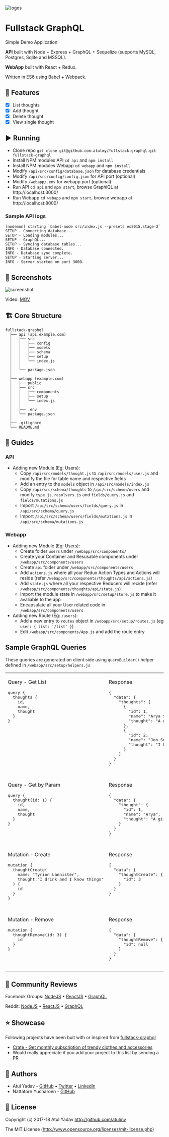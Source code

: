 ![logos](http://atulmy.com/atulmy.com/attachments/images/dev-logos.png)

# Fullstack GraphQL

Simple Demo Application

**API** built with Node + Express + GraphQL + Sequelize (supports MySQL, Postgres, Sqlite and MSSQL). 

**WebApp** built with React + Redux. 

Written in ES6 using Babel + Webpack.

## 📝 Features
- [x] List thoughts
- [x] Add thought
- [x] Delete thought
- [x] View single thought

## ▶️ Running
- Clone repo `git clone git@github.com:atulmy/fullstack-graphql.git fullstack-graphql`
- Install NPM modules API `cd api` and `npm install`
- Install NPM modules Webapp `cd webapp` and `npm install`
- Modify `/api/src/config/database.json` for database credentials
- Modify `/api/src/config/config.json` for API port (optional)
- Modify `/webapp/.env` for webapp port (optional)
- Run API `cd api` and `npm start`, browse GraphiQL at http://localhost:3000/
- Run Webapp `cd webapp` and `npm start`, browse webapp at http://localhost:8000/

### Sample API logs
```
[nodemon] starting `babel-node src/index.js --presets es2015,stage-2`
SETUP - Connecting database...
SETUP - Loading modules...
SETUP - GraphQL...
SETUP - Syncing database tables...
INFO - Database connected.
INFO - Database sync complete.
SETUP - Starting server...
INFO - Server started on port 3000.
```

## 📸 Screenshots
![screenshot](http://atulmy.com/atulmy.com/attachments/images/fullstack-graphql.gif?v=0.1)

Video: [MOV](http://atulmy.com/atulmy.com/attachments/images/fullstack-graphql.mov)

## 🏗 Core Structure
    fullstack-graphql
      ├── api (api.example.com)
      │   ├── src
      │   │   ├── config
      │   │   ├── models
      │   │   ├── schema
      │   │   ├── setup
      │   │   └── index.js
      │   │
      │   └── package.json
      │
      ├── webapp (example.com)
      │   ├── public
      │   ├── src
      │   │   ├── components
      │   │   ├── setup
      │   │   └── index.js
      │   │
      │   ├── .env
      │   └── package.json
      │
      ├── .gitignore
      └── README.md

## 📘 Guides
### API
- Adding new Module (Eg: Users):
  - Copy `/api/src/models/thought.js` to `/api/src/models/user.js` and modify the file for table name and respective fields
  - Add an entry to the `models` object in `/api/src/models/index.js`
  - Copy `/api/src/schema/thoughts` to `/api/src/schema/users` and modify `type.js`, `resolvers.js` and `fields/query.js` and `fields/mutations.js`
  - Import `/api/src/schema/users/fields/query.js` in `/api/src/schema/query.js`
  - Import `/api/src/schema/users/fields/mutations.js` in `/api/src/schema/mutations.js`

### Webapp
- Adding new Module (Eg: Users):
  - Create folder `users` under `/webapp/src/components/`
  - Create your Container and Resusable components under `/webapp/src/components/users`
  - Create `api` folder under `/webapp/src/components/users`
  - Add `actions.js` where all your Redux Action Types and Actions will reside (refer `/webapp/src/components/thoughts/api/actions.js`)
  - Add `state.js` where all your respective Reducers will recide (refer `/webapp/src/components/thoughts/api/state.js`)
  - Import the module state in `/webapp/src/setup/store.js` to make it avaliable to the app
  - Encapsulate all your User related code in `/webapp/src/components/users`
- Adding new Route (Eg: `/users`):
  - Add a new entry to `routes` object in `/webapp/src/setup/routes.js` (eg `user: { list: '/list' }`)
  - Edit `/webapp/src/components/App.js` and add the route entry
  
## Sample GraphQL Queries
These queries are generated on client side using `queryBuilder()` helper defined in `/webapp/src/setup/helpers.js`

<table width="100%" style="width: 100%">
    <tbody>
        <tr valign="top">
            <td width="50%" style="width: 50%">
                <p>Query - Get List</p>
                <pre>
query {
  thoughts {
    id,
    name,
    thought
  }
}
                </pre>
            </td>
            <td width="50%" style="width: 50%">
                <p>Response</p>
                <pre>
{
  "data": {
    "thoughts": [
      {
        "id": 1,
        "name": "Arya Stark",
        "thought": "A girl has no name"
      },
      {
        "id": 2,
        "name": "Jon Snow",
        "thought": "I know nothing"
      }
    ]
  }
}
                </pre>
            </td>
        </tr>
        <tr></tr>
        <tr valign="top">
            <td>
                <p>Query - Get by Param</p>
                <pre>
query {
  thought(id: 1) {
    id,
    name,
    thought
  }
}
                </pre>
            </td>
            <td>
                <p>Response</p>
                <pre>
{
  "data": {
    "thought": {
      "id": 1,
      "name": "Arya",
      "thought": "A girl has no name"
    }
  }
}
                </pre>
            </td>
        </tr>
        <tr></tr>
        <tr valign="top">
            <td>
                <p>Mutation - Create</p>
                <pre>
mutation {
  thoughtCreate(
    name: "Tyrion Lannister", 
    thought:"I drink and I know things"
  ) {
    id
  }
}
                </pre>
            </td>
            <td>
                <p>Response</p>
                <pre>
{
  "data": {
    "thoughtCreate": {
      "id": 3
    }
  }
}
                </pre>
            </td>
        </tr>
        <tr></tr>
        <tr valign="top">
            <td>
                <p>Mutation - Remove</p>
                <pre>
mutation {
  thoughtRemove(id: 3) {
    id
  }
}
                </pre>
            </td>
            <td>
                <p>Response</p>
                <pre>
{
  "data": {
    "thoughtRemove": {
      "id": null
    }
  }
}
                </pre>
            </td>
        </tr>
    </tbody>
</table>

## 💬 Community Reviews
Facebook Groups:
[NodeJS](https://www.facebook.com/groups/359999434098189/permalink/1373482582749864/) &bull; [ReactJS](https://www.facebook.com/groups/228321510706889/permalink/676529865886049) &bull; [GraphQL](https://www.facebook.com/groups/graphql.community/permalink/1262506487188601)

Reddit:
[NodeJS](https://www.reddit.com/r/node/comments/7965fy/simple_fullstack_graphql_application_built_with/) &bull; [ReactJS](https://www.reddit.com/r/reactjs/comments/78mtln/simple_fullstack_graphql_application_with_react/) &bull; [GraphQL](https://www.reddit.com/r/graphql/comments/786vpj/simple_fullstack_graphql_application/)

## ⭐ Showcase
Following projects have been buit with or inspired from [fullstack-graphql](https://github.com/atulmy/fullstack-graphql/)
- [Crate - Get monthly subscription of trendy clothes and accessories](https://github.com/atulmy/crate)
- Would really appreciate if you add your project to this list by sending a PR

## 🎩 Authors
- Atul Yadav - [GitHub](https://github.com/atulmy) &bull; [Twitter](https://twitter.com/atulmy) &bull; [LinkedIn](https://www.linkedin.com/in/atulmy/)
- Nattatorn Yucharoen - [GitHub](https://github.com/nattatorn-dev)

## 📜 License
Copyright (c) 2017-18 Atul Yadav http://github.com/atulmy

The MIT License (http://www.opensource.org/licenses/mit-license.php)

